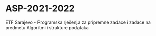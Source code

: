 # ASP-2021-2022
ETF Sarajevo - Programska rješenja za pripremne zadace i zadace na predmetu Algoritmi i strukture podataka
